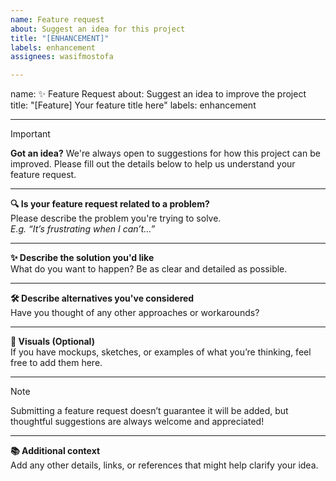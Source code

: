 ```yaml
---
name: Feature request
about: Suggest an idea for this project
title: "[ENHANCEMENT]"
labels: enhancement
assignees: wasifmostofa

---
```


name: ✨ Feature Request
about: Suggest an idea to improve the project
title: "[Feature] Your feature title here"
labels: enhancement

---

> [!IMPORTANT] 
> **Got an idea?**  We're always open to suggestions for how this project can be improved. Please fill out the details below to help us understand your feature request.

---

**🔍 Is your feature request related to a problem?**  
Please describe the problem you're trying to solve.  
_E.g. “It’s frustrating when I can’t…”_

---

**✨ Describe the solution you'd like**  
What do you want to happen? Be as clear and detailed as possible.

---

**🛠️ Describe alternatives you've considered**  
Have you thought of any other approaches or workarounds?

---

**📸 Visuals (Optional)**  
If you have mockups, sketches, or examples of what you’re thinking, feel free to add them here.

---

> [!NOTE] 
> Submitting a feature request doesn’t guarantee it will be added, but thoughtful suggestions are always welcome and appreciated!

---

**📚 Additional context**  
Add any other details, links, or references that might help clarify your idea.
